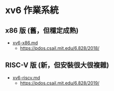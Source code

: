 # xv6 作業系統

## x86 版 (舊，但穩定成熟)

* [xv6-x86.md](doc/xv6-x86.md)
    * https://pdos.csail.mit.edu/6.828/2018/

## RISC-V 版 (新，但安裝很大很複雜)

* [xv6-riscv.md](doc/xv6-riscv.md)
    * https://pdos.csail.mit.edu/6.828/2019/

